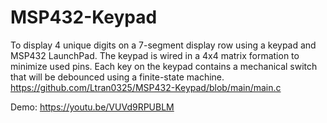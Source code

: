 # MSP432-Keypad
To display 4 unique digits on a 7-segment display row using a keypad and MSP432 LaunchPad. The keypad is wired in a 4x4 matrix formation to minimize used pins. Each key on the keypad contains a mechanical switch that will be debounced using a finite-state machine.
https://github.com/Ltran0325/MSP432-Keypad/blob/main/main.c

Demo: https://youtu.be/VUVd9RPUBLM
